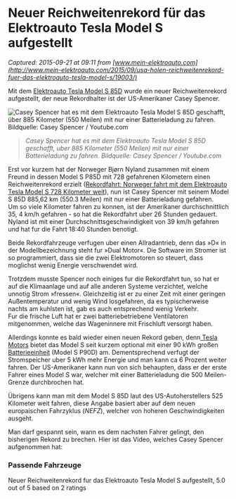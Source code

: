 # Neuer Reichweitenrekord für das Elektroauto Tesla Model S aufgestellt

_Captured: 2015-09-21 at 09:11 from [www.mein-elektroauto.com](http://www.mein-elektroauto.com/2015/09/usa-holen-reichweitenrekord-fuer-das-elektroauto-tesla-model-s/19003/)_

Mit dem [Elektroauto Tesla Model S 85D](http://www.mein-elektroauto.com/fahrzeuge/tesla-model-s/) wurde ein neuer Reichweitenrekord aufgestellt, der neue Rekordhalter ist der US-Amerikaner Casey Spencer.

![Casey Spencer hat es mit dem Elektroauto Tesla Model S 85D geschafft, über 885 Kilometer \(550 Meilen\) mit nur einer Batterieladung zu fahren. Bildquelle: Casey Spencer / Youtube.com](http://i2.wp.com/www.mein-elektroauto.com/wp-content/uploads/2015/09/USA-holen-Reichweitenrekord-f%C3%BCr-das-Elektroauto-Tesla-Model-S.jpg?resize=600%2C326)

> _Casey Spencer hat es mit dem Elektroauto Tesla Model S 85D geschafft, uber 885 Kilometer (550 Meilen) mit nur einer Batterieladung zu fahren. Bildquelle: Casey Spencer / Youtube.com_

Erst vor kurzem hat der Norweger Bjørn Nyland zusammen mit einem Freund in dessen Model S P85D mit 728 gefahrenen Kilometern einen Reichweitenrekord erzielt ([Rekordfahrt: Norweger fahrt mit dem Elektroauto Tesla Model S 728 Kilometer weit](http://www.mein-elektroauto.com/2015/08/rekordfahrt-norweger-faehrt-mit-dem-elektroauto-tesla-model-s-728-kilometer-weit/18725/)), nun ist Casey Spencer mit seinem Model S 85D 885,62 km (550.3 Meilen) mit nur einer Batterieladung gefahren.  
Um so viele Kilometer fahren zu konnen, ist der Amerikaner durchschnittlich 35, 4 km/h gefahren - so hat die Rekordfahrt uber 26 Stunden gedauert. Nyland ist mit einer Durchschnittsgeschwindigkeit von 39 km/h gefahren und hat fur die Fahrt 18:40 Stunden benotigt.

Beide Rekordfahrzeuge verfugen uber einen Allradantrieb, denn das »D« in der Modellbezeichnung steht fur »Dual Motor«. Die Software im Stromer ist so programmiert, dass sie die zwei Elektromotoren so steuert, dass moglichst wenig Energie verschwendet wird.

Trotzdem musste Spencer noch einiges fur die Rekordfahrt tun, so hat er auf die Klimaanlage und auf alle anderen Systeme verzichtet, welche unnotig Strom »fressen«. Gleichzeitig ist er zu einer Zeit mit einer geringen Außentemperatur und wenig Wind losgefahren, da es typischerweise nachts am kuhlsten ist, gab es auch entsprechend wenig Verkehr.  
Fur die frische Luft hat er zwei batteriebetriebene Ventilatoren mitgenommen, welche das Wageninnere mit Frischluft versorgt haben.

Allerdings konnte es bald wieder einen neuen Rekord geben, denn[ Tesla Motors](http://www.mein-elektroauto.com/hersteller/tesla-motors/) bietet das Model S seit kurzem optional mit einer 90 kWh großen [Batterieeinheit](http://www.mein-elektroauto.com/lexikon/batterieeinheit/) (Model S P90D) am. Dementsprechend verfugt der Stromspeicher uber 5 kWh mehr Energie und man kann ca 6 Prozent weiter fahren. Der US-Amerikaner kann nun von sich behaupten, dass er der erste Fahrer eines Model S war, welcher mit einer Batterieladung die 500 Meilen-Grenze durchbrochen hat.

Übrigens kann man mit dem Model S 85D laut des US-Autoherstellers 525 Kilometer weit fahren, diese Angabe basiert aber auf dem neuen europaischen Fahrzyklus (_NEFZ_), welcher von hoheren Geschwindigkeiten ausgeht.

Man darf gespannt sein, wann es dem nachsten Fahrer gelingt, den bisherigen Rekord zu brechen. Hier ist das Video, welches Casey Spencer aufgenommen hat:

### Passende Fahrzeuge

Neuer Reichweitenrekord fur das Elektroauto Tesla Model S aufgestellt, 5.0 out of 5 based on 2 ratings 
